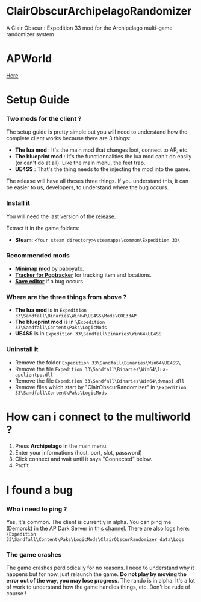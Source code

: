 # ClairObscurArchipelagoRandomizer
A Clair Obscur : Expedition 33 mod for the Archipelago multi-game randomizer system

# APWorld

[Here](https://github.com/Demorck/ClairObscur_APWorld/releases)


# Setup Guide

### Two mods for the client ?
The setup guide is pretty simple but you will need to understand how the complete client works because there are 3 things:

- **The lua mod** : It's the main mod that changes loot, connect to AP, etc.
- **The blueprint mod** : It's the functionnalities the lua mod can't do easily (or can't do at all). Like the main menu, the feet trap.
- **UE4SS** : That's the thing needs to the injecting the mod into the game.

The release will have all theses three things. If you understand this, it can be easier to us, developers, to understand where the bug occurs.

### Install it

You will need the last version of the [release](https://github.com/Demorck/ClairObscurArchipelagoRandomizer/releases).

Extract it in the game folders:

- **Steam**: `<Your steam directory>\steamapps\common\Expedition 33\`

### Recommended mods
- [**Minimap mod**](https://www.nexusmods.com/clairobscurexpedition33/mods/383) by paboyafx. 
- [**Tracker for Poptracker**](https://github.com/Demorck/ClairObscur-Archipelago-Poptracker/releases) for tracking item and locations.
- [**Save editor**](https://www.nexusmods.com/clairobscurexpedition33/mods/201) if a bug occurs

### Where are the three things from above ?

- **The lua mod** is in `Expedition 33\Sandfall\Binaries\Win64\UE4SS\Mods\COE33AP`
- **The blueprint mod** is in `\Expedition 33\Sandfall\Content\Paks\LogicMods`
- **UE4SS** is in `Expedition 33\Sandfall\Binaries\Win64\UE4SS`

### Uninstall it

- Remove the folder `Expedition 33\Sandfall\Binaries\Win64\UE4SS\`
- Remove the file `Expedition 33\Sandfall\Binaries\Win64\lua-apclientpp.dll`
- Remove the file `Expedition 33\Sandfall\Binaries\Win64\dwmapi.dll`
- Remove files which start by "ClairObscurRandomizer" in `\Expedition 33\Sandfall\Content\Paks\LogicMods`

# How can i connect to the multiworld ?
1. Press **Archipelago** in the main menu.
2. Enter your informations (host, port, slot, password)
3. Click connect and wait until it says "Connected" below.
4. Profit

# I found a bug
### Who i need to ping ?
Yes, it's common. The client is currently in alpha. You can ping me (Demorck) in the AP Dark Server in [this channel](https://discord.com/channels/1085716850370957462/1371907053626593301).
There are also logs here: `\Expedition 33\Sandfall\Content\Paks\LogicMods\ClairObscurRandomizer_data\Logs`

### The game crashes
The game crashes perdiodically for no reasons. I need to understand why it happens but for now, just relaunch the game. **Do not play by moving the error out of the way, you may lose progress**. The rando is in alpha. It's a lot of work to understand how the game handles things, etc. Don't be rude of course ! 

